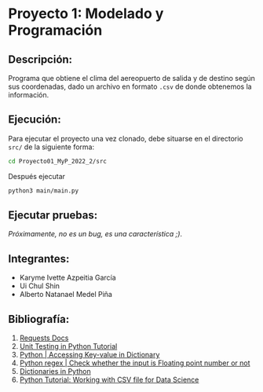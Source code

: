 # Proyecto 1: Modelado y Programación 

## Descripción:
Programa que obtiene el clima del aereopuerto de salida y de destino según sus coordenadas, dado 
un archivo en formato `.csv` de donde obtenemos la información. 

## Ejecución: 
Para ejecutar el proyecto una vez clonado, debe situarse en el directorio `src/` de la siguiente forma: 

```sh
cd Proyecto01_MyP_2022_2/src
```

Después ejecutar

``` sh
python3 main/main.py
```

## Ejecutar pruebas: 
_Próximamente, no es un bug, es una característica ;)_.

## Integrantes: 

- Karyme Ivette Azpeitia García
- Ui Chul Shin
- Alberto Natanael Medel Piña

## Bibliografía: 

1. [Requests Docs](https://docs.python-requests.org/en/latest/user/quickstart/)
1. [Unit Testing in Python Tutorial](https://www.datacamp.com/community/tutorials/unit-testing-python)
1. [Python | Accessing Key-value in Dictionary ](https://discord.com/channels/800826113906835474/800826113906835476/951709366275407922)
1. [Python regex | Check whether the input is Floating point number or not](https://www.geeksforgeeks.org/python-regex-check-whether-the-input-is-floating-point-number-or-not/)
1. [Dictionaries in Python](https://realpython.com/python-dicts/)
1. [Python Tutorial: Working with CSV file for Data Science](https://discord.com/channels/800826113906835474/800826113906835476/951709877401710653)
